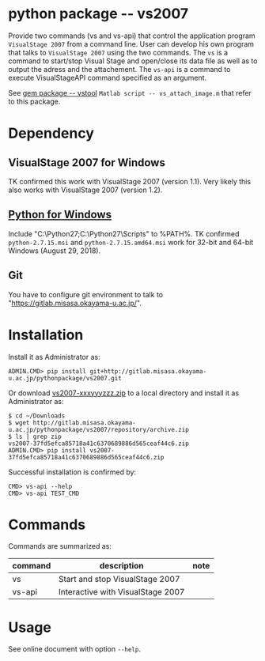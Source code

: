 # python package -- vs2007

Provide two commands (vs and vs-api) that control the application program `VisualStage 2007` from a command line.
User can develop his own program that talks to `VisualStage 2007` using the two commands.
The `vs` is a command to start/stop Visual Stage and open/close its data file as well as to output the adress and the attachement.
The `vs-api` is a command to execute  VisualStageAPI command specified as an argument.  

See
[gem package -- vstool](https://gitlab.misasa.okayama-u.ac.jp/gems/vstool/tree/master)
`Matlab script -- vs_attach_image.m`
that refer to this package.

# Dependency

## VisualStage 2007 for Windows

TK confirmed this work with VisualStage 2007 (version 1.1).  Very
likely this also works with VisualStage 2007 (version 1.2).

## [Python for Windows](https://www.python.org/downloads/windows/)

Include "C:\Python27\;C:\Python27\Scripts\" to %PATH%.  TK confirmed
`python-2.7.15.msi` and `python-2.7.15.amd64.msi` work for 32-bit and
64-bit Windows (August 29, 2018).

## Git

You have to configure git environment to talk to
"https://gitlab.misasa.okayama-u.ac.jp/".

# Installation

Install it as Administrator as:

    ADMIN.CMD> pip install git+http://gitlab.misasa.okayama-u.ac.jp/pythonpackage/vs2007.git

Or download [vs2007-xxxyyyzzz.zip](http://gitlab.misasa.okayama-u.ac.jp/pythonpackage/vs2007/repository/archive.zip) to a local directory and install it as Administrator as:

    $ cd ~/Downloads
    $ wget http://gitlab.misasa.okayama-u.ac.jp/pythonpackage/vs2007/repository/archive.zip
    $ ls | grep zip
    vs2007-37fd5efca85718a41c6370689886d565ceaf44c6.zip
    ADMIN.CMD> pip install vs2007-37fd5efca85718a41c6370689886d565ceaf44c6.zip

Successful installation is confirmed by:

    CMD> vs-api --help
    CMD> vs-api TEST_CMD

# Commands

Commands are summarized as:

| command | description                       | note |
| ------- | --------------------------------- | ---- |
| vs      | Start and stop VisualStage 2007   |      |
| vs-api  | Interactive with VisualStage 2007 |      |


# Usage

See online document with option `--help`.
